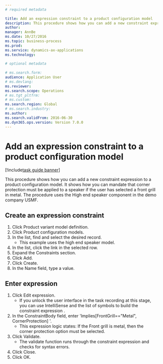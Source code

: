 ```yaml
--- 
# required metadata 
 
title: Add an expression constraint to a product configuration model
description: This procedure shows how you can add a new constraint expression to a product configuration model. 
author: 
manager: AnnBe 
ms.date: 10/27/2016
ms.topic: business-process 
ms.prod:  
ms.service: dynamics-ax-applications 
ms.technology:  
 
# optional metadata 
 
# ms.search.form:   
audience: Application User 
# ms.devlang:  
ms.reviewer: 
ms.search.scope: Operations 
# ms.tgt_pltfrm:  
# ms.custom:  
ms.search.region: Global
# ms.search.industry: 
ms.author: 
ms.search.validFrom: 2016-06-30 
ms.dyn365.ops.version: Version 7.0.0 
---
```

# Add an expression constraint to a product configuration model

[!include[task guide banner](../../includes/task-guide-banner.md)]

This procedure shows how you can add a new constraint expression to a product configuration model. It shows how you can mandate that corner protection must be applied to a speaker if the user has selected a front grill in metal. The procedure uses the High end speaker component in the demo company USMF.


## Create an expression constraint
1. Click Product variant model definition.
2. Click Product configuration models.
3. In the list, find and select the desired record.
    * This example uses the high end speaker model.  
4. In the list, click the link in the selected row.
5. Expand the Constraints section.
6. Click Add.
7. Click Create.
8. In the Name field, type a value.

## Enter expression
1. Click Edit expression.
    * If you unlock the user interface in the task recording at this stage, you can use IntelliSense and the list of symbols to build the constraint expression .  
2. In the ConstraintBody field, enter 'Implies[FrontGrill=="Metal", CornerProtection] '.
    * This expression logic states: If the Front grill is  metal, then the corner protection option must be selected.  
3. Click Validate.
    * The validate function runs through the constraint expression and checks for syntax errors.  
4. Click Close.
5. Click OK.

